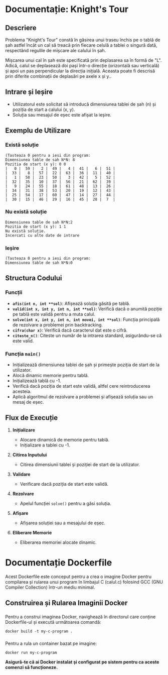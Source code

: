 # Documentație: Knight's Tour

## Descriere


Problema "Knight's Tour" constă în găsirea unui traseu închis pe o tablă de șah astfel încât un cal să treacă prin fiecare celulă a tablei o singură dată, respectând regulile de mișcare ale calului în șah.

Mișcarea unui cal în șah este specificată prin deplasarea sa în formă de "L". Adică, calul se deplasează doi pași într-o direcție (orizontală sau verticală) și apoi un pas perpendicular la direcția inițială. Aceasta poate fi descrisă prin diferite combinații de deplasări pe axele x și y..

## Intrare și Ieșire

- Utilizatorul este solicitat să introducă dimensiunea tablei de șah (n) și poziția de start a calului (x, y).
- Soluția sau mesajul de eșec este afișat la ieșire.

## Exemplu de Utilizare
### Există soluție
```plaintext
(Tasteaza 0 pentru a iesi din program:
Dimensiunea table de sah N*N: 8
Pozitia de start (x y): 0 0
|   0 |  59 |   2 |  49 |   4 |  41 |   6 |  51 |
|  33 |   8 |  57 |  22 |  63 |  36 |  11 |  40 |
|   1 |  58 |  23 |  50 |   3 |  42 |   5 |  52 |
|  32 |  35 |  10 |  37 |  56 |  21 |  62 |  39 |
|   9 |  24 |  55 |  18 |  61 |  48 |  13 |  26 |
|  34 |  31 |  38 |  53 |  20 |  19 |  12 |  43 |
|  25 |  54 |  17 |  60 |  47 |  14 |  27 |  44 |
|  30 |  15 |  46 |  29 |  16 |  45 |  28 |  7  |
```
### Nu există soluție
```plaintext
Dimensiunea table de sah N*N:2
Pozitia de start (x y): 1 1
Nu există soluție.
Incercati cu alte date de intrare
```
### Ieșire
```plaintext
(Tasteaza 0 pentru a iesi din program:
Dimensiunea table de sah N*N:0
```
## Structura Codului

### Funcții

- **`afis(int n, int **sol)`**: Afișează soluția găsită pe tablă.
- **`valid(int x, int y, int n, int **sol)`**: Verifică dacă o anumită poziție pe tablă este validă pentru a muta calul.
- **`solve(int x, int y, int n, int movei, int **sol)`**: Funcția principală de rezolvare a problemei prin backtracking.
- **`cifra(char x)`**: Verifică dacă caracterul dat este o cifră.
- **`citeste_n()`**: Citeste un număr de la intrarea standard, asigurându-se că este valid.

### Funcția `main()`

- Inițializează dimensiunea tablei de șah și primește poziția de start de la utilizator.
- Alocă dinamic memorie pentru tablă.
- Inițializează tablă cu -1.
- Verifică dacă poziția de start este validă, altfel cere reintroducerea acesteia.
- Aplică algoritmul de rezolvare a problemei și afișează soluția sau un mesaj de eșec.



## Flux de Execuție

1. **Inițializare**
   - Alocare dinamică de memorie pentru tablă.
   - Inițializare a tablei cu -1.

2. **Citirea Inputului**
   - Citirea dimensiunii tablei și poziției de start de la utilizator.

3. **Validare**
   - Verificare dacă poziția de start este validă.

4. **Rezolvare**
   - Apelul funcției `solve()` pentru a găsi soluția.

5. **Afișare**
   - Afișarea soluției sau a mesajului de eșec.

6. **Eliberare Memorie**
   - Eliberarea memoriei alocate dinamic.

# Documentație Dockerfile
Acest Dockerfile este conceput pentru a crea o imagine Docker pentru compilarea și rularea unui program în limbajul C (calul.c) folosind GCC (GNU Compiler Collection) într-un mediu minimal.

## Construirea și Rularea Imaginii Docker

###
Pentru a construi imaginea Docker, navighează în directorul care conține Dockerfile-ul și execută următoarea comandă:

```plaintext
docker build -t my-c-program .
```
###
Pentru a rula un container bazat pe imagine:
```plaintext
docker run my-c-program
```
**Asigură-te că ai Docker instalat și configurat pe sistem pentru ca aceste comenzi să funcționeze.**




